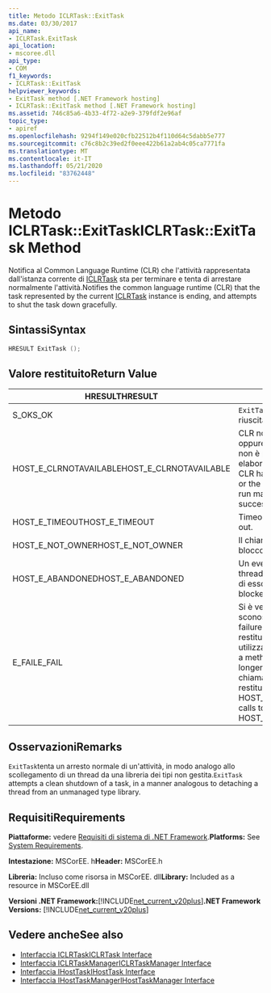 ```yaml
---
title: Metodo ICLRTask::ExitTask
ms.date: 03/30/2017
api_name:
- ICLRTask.ExitTask
api_location:
- mscoree.dll
api_type:
- COM
f1_keywords:
- ICLRTask::ExitTask
helpviewer_keywords:
- ExitTask method [.NET Framework hosting]
- ICLRTask::ExitTask method [.NET Framework hosting]
ms.assetid: 746c85a6-4b33-4f72-a2e9-379fdf2e96af
topic_type:
- apiref
ms.openlocfilehash: 9294f149e020cfb22512b4f110d64c5dabb5e777
ms.sourcegitcommit: c76c8b2c39ed2f0eee422b61a2ab4c05ca7771fa
ms.translationtype: MT
ms.contentlocale: it-IT
ms.lasthandoff: 05/21/2020
ms.locfileid: "83762448"
---
```

# <a name="iclrtaskexittask-method"></a><span data-ttu-id="50217-102">Metodo ICLRTask::ExitTask</span><span class="sxs-lookup"><span data-stu-id="50217-102">ICLRTask::ExitTask Method</span></span>
<span data-ttu-id="50217-103">Notifica al Common Language Runtime (CLR) che l'attività rappresentata dall'istanza corrente di [ICLRTask](iclrtask-interface.md) sta per terminare e tenta di arrestare normalmente l'attività.</span><span class="sxs-lookup"><span data-stu-id="50217-103">Notifies the common language runtime (CLR) that the task represented by the current [ICLRTask](iclrtask-interface.md) instance is ending, and attempts to shut the task down gracefully.</span></span>  
  
## <a name="syntax"></a><span data-ttu-id="50217-104">Sintassi</span><span class="sxs-lookup"><span data-stu-id="50217-104">Syntax</span></span>  
  
```cpp  
HRESULT ExitTask ();  
```  
  
## <a name="return-value"></a><span data-ttu-id="50217-105">Valore restituito</span><span class="sxs-lookup"><span data-stu-id="50217-105">Return Value</span></span>  
  
|<span data-ttu-id="50217-106">HRESULT</span><span class="sxs-lookup"><span data-stu-id="50217-106">HRESULT</span></span>|<span data-ttu-id="50217-107">Descrizione</span><span class="sxs-lookup"><span data-stu-id="50217-107">Description</span></span>|  
|-------------|-----------------|  
|<span data-ttu-id="50217-108">S_OK</span><span class="sxs-lookup"><span data-stu-id="50217-108">S_OK</span></span>|<span data-ttu-id="50217-109">`ExitTask`la restituzione è riuscita.</span><span class="sxs-lookup"><span data-stu-id="50217-109">`ExitTask` returned successfully.</span></span>|  
|<span data-ttu-id="50217-110">HOST_E_CLRNOTAVAILABLE</span><span class="sxs-lookup"><span data-stu-id="50217-110">HOST_E_CLRNOTAVAILABLE</span></span>|<span data-ttu-id="50217-111">CLR non è stato caricato in un processo oppure CLR si trova in uno stato in cui non è possibile eseguire codice gestito o elaborare la chiamata correttamente.</span><span class="sxs-lookup"><span data-stu-id="50217-111">The CLR has not been loaded into a process, or the CLR is in a state in which it cannot run managed code or process the call successfully.</span></span>|  
|<span data-ttu-id="50217-112">HOST_E_TIMEOUT</span><span class="sxs-lookup"><span data-stu-id="50217-112">HOST_E_TIMEOUT</span></span>|<span data-ttu-id="50217-113">Timeout della chiamata.</span><span class="sxs-lookup"><span data-stu-id="50217-113">The call timed out.</span></span>|  
|<span data-ttu-id="50217-114">HOST_E_NOT_OWNER</span><span class="sxs-lookup"><span data-stu-id="50217-114">HOST_E_NOT_OWNER</span></span>|<span data-ttu-id="50217-115">Il chiamante non è il proprietario del blocco.</span><span class="sxs-lookup"><span data-stu-id="50217-115">The caller does not own the lock.</span></span>|  
|<span data-ttu-id="50217-116">HOST_E_ABANDONED</span><span class="sxs-lookup"><span data-stu-id="50217-116">HOST_E_ABANDONED</span></span>|<span data-ttu-id="50217-117">Un evento è stato annullato mentre un thread bloccato o Fiber era in attesa su di esso.</span><span class="sxs-lookup"><span data-stu-id="50217-117">An event was canceled while a blocked thread or fiber was waiting on it.</span></span>|  
|<span data-ttu-id="50217-118">E_FAIL</span><span class="sxs-lookup"><span data-stu-id="50217-118">E_FAIL</span></span>|<span data-ttu-id="50217-119">Si è verificato un errore irreversibile sconosciuto.</span><span class="sxs-lookup"><span data-stu-id="50217-119">An unknown catastrophic failure occurred.</span></span> <span data-ttu-id="50217-120">Quando un metodo restituisce E_FAIL, CLR non è più utilizzabile all'interno del processo.</span><span class="sxs-lookup"><span data-stu-id="50217-120">When a method returns E_FAIL, the CLR is no longer usable within the process.</span></span> <span data-ttu-id="50217-121">Le chiamate successive ai metodi di hosting restituiscono HOST_E_CLRNOTAVAILABLE.</span><span class="sxs-lookup"><span data-stu-id="50217-121">Subsequent calls to hosting methods return HOST_E_CLRNOTAVAILABLE.</span></span>|  
  
## <a name="remarks"></a><span data-ttu-id="50217-122">Osservazioni</span><span class="sxs-lookup"><span data-stu-id="50217-122">Remarks</span></span>  
 <span data-ttu-id="50217-123">`ExitTask`tenta un arresto normale di un'attività, in modo analogo allo scollegamento di un thread da una libreria dei tipi non gestita.</span><span class="sxs-lookup"><span data-stu-id="50217-123">`ExitTask` attempts a clean shutdown of a task, in a manner analogous to detaching a thread from an unmanaged type library.</span></span>  
  
## <a name="requirements"></a><span data-ttu-id="50217-124">Requisiti</span><span class="sxs-lookup"><span data-stu-id="50217-124">Requirements</span></span>  
 <span data-ttu-id="50217-125">**Piattaforme:** vedere [Requisiti di sistema di .NET Framework](../../get-started/system-requirements.md).</span><span class="sxs-lookup"><span data-stu-id="50217-125">**Platforms:** See [System Requirements](../../get-started/system-requirements.md).</span></span>  
  
 <span data-ttu-id="50217-126">**Intestazione:** MSCorEE. h</span><span class="sxs-lookup"><span data-stu-id="50217-126">**Header:** MSCorEE.h</span></span>  
  
 <span data-ttu-id="50217-127">**Libreria:** Incluso come risorsa in MSCorEE. dll</span><span class="sxs-lookup"><span data-stu-id="50217-127">**Library:** Included as a resource in MSCorEE.dll</span></span>  
  
 <span data-ttu-id="50217-128">**Versioni .NET Framework:**[!INCLUDE[net_current_v20plus](../../../../includes/net-current-v20plus-md.md)]</span><span class="sxs-lookup"><span data-stu-id="50217-128">**.NET Framework Versions:** [!INCLUDE[net_current_v20plus](../../../../includes/net-current-v20plus-md.md)]</span></span>  
  
## <a name="see-also"></a><span data-ttu-id="50217-129">Vedere anche</span><span class="sxs-lookup"><span data-stu-id="50217-129">See also</span></span>

- [<span data-ttu-id="50217-130">Interfaccia ICLRTask</span><span class="sxs-lookup"><span data-stu-id="50217-130">ICLRTask Interface</span></span>](iclrtask-interface.md)
- [<span data-ttu-id="50217-131">Interfaccia ICLRTaskManager</span><span class="sxs-lookup"><span data-stu-id="50217-131">ICLRTaskManager Interface</span></span>](iclrtaskmanager-interface.md)
- [<span data-ttu-id="50217-132">Interfaccia IHostTask</span><span class="sxs-lookup"><span data-stu-id="50217-132">IHostTask Interface</span></span>](ihosttask-interface.md)
- [<span data-ttu-id="50217-133">Interfaccia IHostTaskManager</span><span class="sxs-lookup"><span data-stu-id="50217-133">IHostTaskManager Interface</span></span>](ihosttaskmanager-interface.md)

